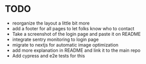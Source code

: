 # TODO

- reorganize the layout a little bit more
- add a footer for all pages to let folks know who to contact
- Take a screenshot of the login page and paste it on README
- integrate sentry monitoring to login page
- migrate to nextjs for automatic image optimization
- add more explanation in README and link it to the main repo
- Add cypress and e2e tests for this
